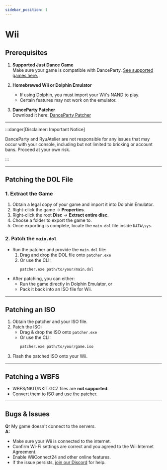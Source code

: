 ```yaml
---
sidebar_position: 1
---
```


# Wii

## Prerequisites

1. **Supported Just Dance Game**  
   Make sure your game is compatible with DanceParty. [See supported games here.](../games.md)  

2. **Homebrewed Wii or Dolphin Emulator**
   - If using Dolphin, you must import your Wii's NAND to play.  
   - Certain features may not work on the emulator.  

3. **DanceParty Patcher**  
   Download it here: [DanceParty Patcher](https://github.com/dancepartyteam/patcher)

---

:::danger[Disclaimer: Important Notice]

DanceParty and RyuAtelier are not responsible for any issues that may occur with your console, including but not limited to bricking or account bans. Proceed at your own risk.

:::

---

## Patching the DOL File

### 1. Extract the Game

1. Obtain a legal copy of your game and import it into Dolphin Emulator.  
2. Right-click the game → **Properties**.  
3. Right-click the root **Disc** → **Extract entire disc**.  
4. Choose a folder to export the game to.  
5. Once exporting is complete, locate the `main.dol` file inside `DATA\sys`.

### 2. Patch the `main.dol`

- Run the patcher and provide the `main.dol` file:  
  1. Drag and drop the DOL file onto `patcher.exe`  
  2. Or use the CLI:  
     ```bash
     patcher.exe path/to/your/main.dol
     ```  
- After patching, you can either:  
  - Run the game directly in Dolphin Emulator, or  
  - Pack it back into an ISO file for Wii.

---

## Patching an ISO

1. Obtain the patcher and your ISO file.  
2. Patch the ISO:  
   - Drag & drop the ISO onto `patcher.exe`  
   - Or use the CLI:  
     ```bash
     patcher.exe path/to/your/game.iso
     ```  
3. Flash the patched ISO onto your Wii.

---

## Patching a WBFS

- WBFS/NKIT/NKIT.GCZ files are **not supported**.  
- Convert them to ISO and use the patcher.

---

## Bugs & Issues

**Q:** My game doesn't connect to the servers.  
**A:**  
- Make sure your Wii is connected to the internet.  
- Confirm Wi-Fi settings are correct and you agreed to the Wii Internet Agreement.  
- Enable WiiConnect24 and other online features.  
- If the issue persists, [join our Discord](https://dp.ryuatelier.org/discord) for help.
